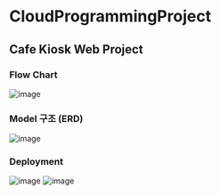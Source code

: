 # CloudProgrammingProject
## Cafe Kiosk Web Project
### Flow Chart
![image](https://user-images.githubusercontent.com/59945024/174298846-fe3c928e-ce9e-45ee-97dc-2e821b7ec844.png)

### Model 구조 (ERD)
![image](https://user-images.githubusercontent.com/59945024/174296994-d755a93e-9345-4364-93ae-e3a2a50f3655.png)

### Deployment
![image](https://user-images.githubusercontent.com/59945024/174299306-39475e60-113d-43a3-9372-02ebbd11dfb9.png)
![image](https://user-images.githubusercontent.com/59945024/174299190-8c758617-6793-4bc9-891c-73597c2fa338.png)

